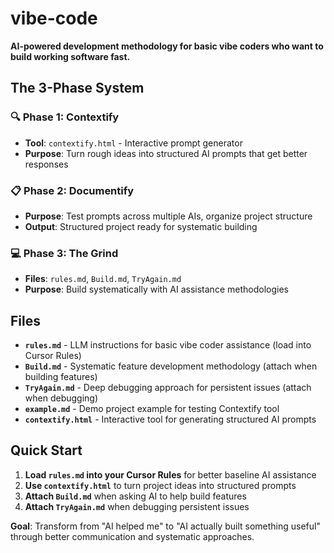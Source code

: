 # vibe-code

**AI-powered development methodology for basic vibe coders who want to build working software fast.**

## The 3-Phase System

### 🔍 Phase 1: Contextify
- **Tool**: `contextify.html` - Interactive prompt generator
- **Purpose**: Turn rough ideas into structured AI prompts that get better responses

### 📋 Phase 2: Documentify  
- **Purpose**: Test prompts across multiple AIs, organize project structure
- **Output**: Structured project ready for systematic building

### 💻 Phase 3: The Grind
- **Files**: `rules.md`, `Build.md`, `TryAgain.md`
- **Purpose**: Build systematically with AI assistance methodologies

## Files

- **`rules.md`** - LLM instructions for basic vibe coder assistance (load into Cursor Rules)
- **`Build.md`** - Systematic feature development methodology (attach when building features)
- **`TryAgain.md`** - Deep debugging approach for persistent issues (attach when debugging)
- **`example.md`** - Demo project example for testing Contextify tool
- **`contextify.html`** - Interactive tool for generating structured AI prompts

## Quick Start

1. **Load `rules.md` into your Cursor Rules** for better baseline AI assistance
2. **Use `contextify.html`** to turn project ideas into structured prompts
3. **Attach `Build.md`** when asking AI to help build features
4. **Attach `TryAgain.md`** when debugging persistent issues

**Goal**: Transform from "AI helped me" to "AI actually built something useful" through better communication and systematic approaches.
